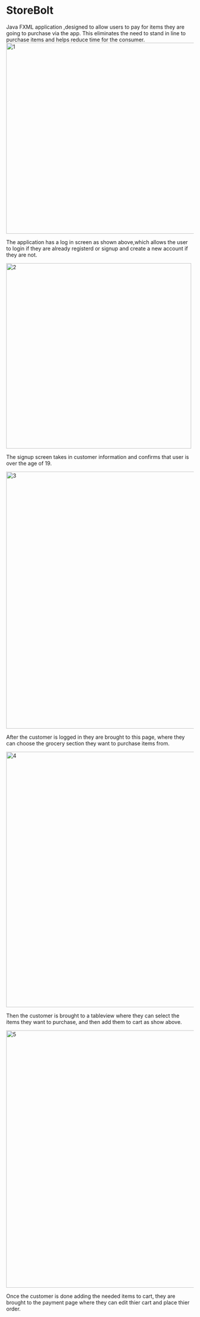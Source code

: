 # StoreBolt
Java FXML application ,designed to allow users to pay for items they are going to purchase via the app.
This eliminates the need to stand in line to purchase items and helps reduce time for the consumer.
<img width="512" alt="1" src="https://user-images.githubusercontent.com/46901885/58962082-6c0b0e80-8778-11e9-8661-8aedcc6d730a.png">

The application has a log in screen as shown above,which allows the user to login if 
they are already registerd or signup and create a new account if they are not. 

<img width="497" alt="2" src="https://user-images.githubusercontent.com/46901885/58963576-7084f680-877b-11e9-90aa-b082d72dc683.png">

The signup screen takes in customer information and confirms that user is over the age of 19. 

<img width="689" alt="3" src="https://user-images.githubusercontent.com/46901885/58963737-b0e47480-877b-11e9-8e48-a83fbffde618.png">

After the customer is logged in they are brought to this page, where they can choose the 
grocery section they want to purchase items from. 

<img width="685" alt="4" src="https://user-images.githubusercontent.com/46901885/58963807-cf4a7000-877b-11e9-8690-2a264e2b9c2f.png">

Then the customer is brought to a tableview where they can select the items they want to purchase, 
and then add them to cart as show above.

<img width="690" alt="5" src="https://user-images.githubusercontent.com/46901885/58963869-eee19880-877b-11e9-9dcb-22c54f90fc6d.png">

Once the customer is done adding the needed items to cart, they are brought to the 
payment page where they can edit thier cart and place thier order. 


